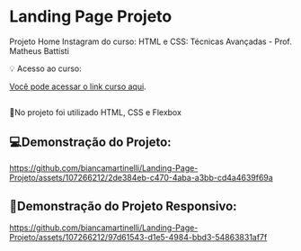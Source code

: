 # Landing Page Projeto

Projeto Home Instagram do curso: HTML e CSS: Técnicas Avançadas - Prof. Matheus Battisti

💡 Acesso ao curso:

[Você pode acessar o link curso aqui](https://www.udemy.com/course/html5-e-css3-tecnicas-avancadas-com-flexbox-e-3-projetos/).

##
📌No projeto foi utilizado HTML, CSS e Flexbox

##

## 💻Demonstração do Projeto:

https://github.com/biancamartinelli/Landing-Page-Projeto/assets/107266212/2de384eb-c470-4aba-a3bb-cd4a4639f69a

## 📱Demonstração do Projeto Responsivo:

https://github.com/biancamartinelli/Landing-Page-Projeto/assets/107266212/97d61543-d1e5-4984-bbd3-54863831af7f
